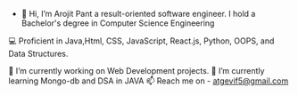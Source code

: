 - 👋 Hi, I’m Arojit Pant a result-oriented software engineer.
I hold a Bachelor's degree in Computer Science Engineering

💻 Proficient in Java,Html, CSS,  JavaScript, React.js, Python, OOPS, and Data Structures.

🔭 I’m currently working on Web Development projects.
🌱 I’m currently learning Mongo-db and DSA in JAVA
📫 Reach me on - atgevif5@gmail.com

